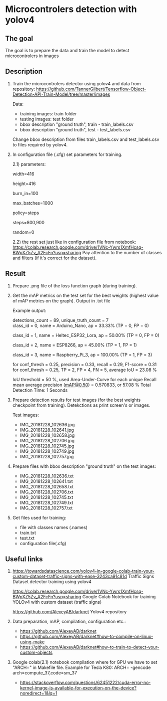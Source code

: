 # Microcontrolers detection with yolov4 
## The goal

The goal is to prepare the data and train the model to detect microcontrolers in images

##  Description

1) Train the microcontrolers detector using yolov4 and data from repository:
https://github.com/TannerGilbert/Tensorflow-Object-Detection-API-Train-Model/tree/master/images

    Data:
    - training images: train folder
    - testing images: test folder
    - bbox description "ground truth", train - train_labels.csv
    - bbox description "ground truth", test - test_labels.csv

    Change bbox description from files train_labels.csv and test_labels.csv to files required by yolov4.
     
2) In configuration file (.cfg) set parameters for training.  

    2.1) parameters:

    width=416

    height=416	

    burn_in=100

    max_batches=1000

    policy=steps

    steps=800,900

    random=0

    2.2) the rest set just like in configuration file from notebook:
         https://colab.research.google.com/drive/1VNc-Ywrs1XmfHcsq-BWpXZ5Zv_A2FcFn?usp=sharing
         Pay attention to the number of classes and filters (if it's correct for the dataset).  



## Result

1. Prepare .png file of the loss function graph (during training).

2. Get the mAP metrics on the test set for the best weights (highest value of mAP metrics on the graph).
   Output in .txt file

    Example output:

    detections_count = 89, unique_truth_count = 7  
    class_id = 0, name = Arduino_Nano, ap = 33.33%   	 (TP = 0, FP = 0) 

    class_id = 1, name = Heltec_ESP32_Lora, ap = 50.00%   	 (TP = 0, FP = 0) 

    class_id = 2, name = ESP8266, ap = 45.00%   	 (TP = 1, FP = 1) 
    
    class_id = 3, name = Raspberry_Pi_3, ap = 100.00%   	 (TP = 1, FP = 3) 

    for conf_thresh = 0.25, precision = 0.33, recall = 0.29, F1-score = 0.31 
    for conf_thresh = 0.25, TP = 2, FP = 4, FN = 5, average IoU = 23.08 % 

    IoU threshold = 50 %, used Area-Under-Curve for each unique Recall 
    mean average precision (mAP@0.50) = 0.570833, or 57.08 % 
    Total Detection Time: 1 Seconds

 
3. Prepare detection results for test images (for the best weights checkpoint from training). Detekctions as print screen's or images.

    Test images:
    - IMG_20181228_102636.jpg
    - IMG_20181228_102641.jpg
    - IMG_20181228_102658.jpg
    - IMG_20181228_102706.jpg
    - IMG_20181228_102745.jpg
    - IMG_20181228_102749.jpg
    - IMG_20181228_102757.jpg

4. Prepare files with bbox description "ground truth" on the test images:
    - IMG_20181228_102636.txt
    - IMG_20181228_102641.txt
    - IMG_20181228_102658.txt
    - IMG_20181228_102706.txt
    - IMG_20181228_102745.txt
    - IMG_20181228_102749.txt
    - IMG_20181228_102757.txt

5. Get files used for training:
    - file with classes names (.names)
    - train.txt
    - test.txt
    - configuration file(.cfg)


## Useful links

1. https://towardsdatascience.com/yolov4-in-google-colab-train-your-custom-dataset-traffic-signs-with-ease-3243ca91c81d
    Traffic Signs Dataset detector training using yolov4
   
   https://colab.research.google.com/drive/1VNc-Ywrs1XmfHcsq-BWpXZ5Zv_A2FcFn?usp=sharing
   Google Colab Notebook for training YOLOv4 with custom dataset (traffic signs) 
   
   https://github.com/AlexeyAB/darknet
   Yolov4 repository

2. Data preparation, mAP, compilation, configuration etc.:
    - https://github.com/AlexeyAB/darknet
    - https://github.com/AlexeyAB/darknet#how-to-compile-on-linux-using-make
    - https://github.com/AlexeyAB/darknet#how-to-train-to-detect-your-custom-objects

3. Google colab(2.1) notebook compilation where for GPU we have to set "ARCH=" in Makefile file.
   Example for Tesla K80:
   ARCH= -gencode arch=compute_37,code=sm_37

    - https://stackoverflow.com/questions/62451222/cuda-error-no-kernel-image-is-available-for-execution-on-the-device?noredirect=1&lq=1


